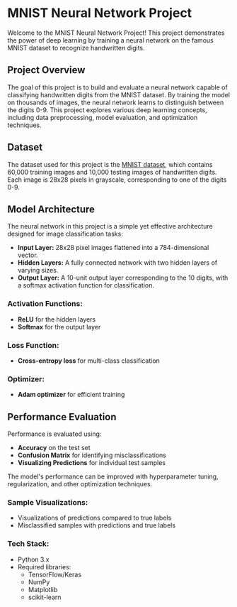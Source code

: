 # MNIST Neural Network Project

Welcome to the MNIST Neural Network Project! This project demonstrates the power of deep learning by training a neural network on the famous MNIST dataset to recognize handwritten digits.

## Project Overview
The goal of this project is to build and evaluate a neural network capable of classifying handwritten digits from the MNIST dataset. By training the model on thousands of images, the neural network learns to distinguish between the digits 0-9. This project explores various deep learning concepts, including data preprocessing, model evaluation, and optimization techniques.

## Dataset
The dataset used for this project is the [MNIST dataset](http://yann.lecun.com/exdb/mnist/), which contains 60,000 training images and 10,000 testing images of handwritten digits. Each image is 28x28 pixels in grayscale, corresponding to one of the digits 0-9.

## Model Architecture
The neural network in this project is a simple yet effective architecture designed for image classification tasks:

- **Input Layer:** 28x28 pixel images flattened into a 784-dimensional vector.
- **Hidden Layers:** A fully connected network with two hidden layers of varying sizes.
- **Output Layer:** A 10-unit output layer corresponding to the 10 digits, with a softmax activation function for classification.

### Activation Functions:
- **ReLU** for the hidden layers
- **Softmax** for the output layer

### Loss Function:
- **Cross-entropy loss** for multi-class classification

### Optimizer:
- **Adam optimizer** for efficient training

## Performance Evaluation
Performance is evaluated using:
- **Accuracy** on the test set
- **Confusion Matrix** for identifying misclassifications
- **Visualizing Predictions** for individual test samples

The model's performance can be improved with hyperparameter tuning, regularization, and other optimization techniques.

### Sample Visualizations:
- Visualizations of predictions compared to true labels
- Misclassified samples with predictions and true labels

### Tech Stack:
- Python 3.x
- Required libraries: 
    - TensorFlow/Keras
    - NumPy
    - Matplotlib
    - scikit-learn

